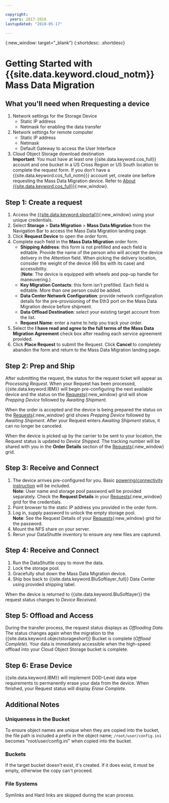 ```yaml
---

copyright:
  years: 2017-2018
lastupdated: "2018-05-17"

---
```

{:new_window: target="_blank"}
{:shortdesc: .shortdesc}

# Getting Started with {{site.data.keyword.cloud_notm}} Mass Data Migration

## What you'll need when Rrequesting a device

1. Network settings for the Storage Device
   - Static IP address
   - Netmask for enabling the data transfer
2. Network settings for remote computer
   - Static IP address
   - Netmask 
   - Default Gateway to access the User Interface
3. Cloud Object Storage download destination <br/>
   **Important**: You must have at least one {{site.data.keyword.cos_full}} account and one bucket in a US Cross Region or US South location to complete the request form. If you don't have a {{site.data.keyword.cos_full_notm}}} account yet, create one before requesting the Mass Data Migration device. Refer to [About {{site.data.keyword.cos_full}}](https://console.bluemix.net/docs/services/cloud-object-storage/about-cos.html){:new_window}.

## Step 1: Create a request

1. Access the [{{site.data.keyword.slportal}}](https://control.softlayer.com/){:new_window} using your unique credentials.
2. Select **Storage** > **Data Migration** > **Mass Data Migration** from the Navigation Bar to access the Mass Data Migration landing page.
3. Click **Request Device** to open the order form.
4. Complete each field in the **Mass Data Migration** order form.
   - **Shipping Address**: this form is not prefilled and each field is editable. Provide the name of the person who will accept the device delivery in the Attention field. When picking the delivery location, consider the weight of the device (66 lbs with its case) and accessibility. <br/> (**Note**: The device is equipped with wheels and pop-up handle for maneuvering.)
   - **Key Migration Contacts**: this form isn't prefilled. Each field is editable. More than one person could be added. 
   - **Data Center Network Configuration**: provide network configuration details for the pre-provisioning of the Eth3 port on the Mass Data Migration device before shipment.
   - **Data Offload Destination**: select your existing target account from the list.
   - **Request Name**: enter a name to help you track your order.
5. Select the **I have read and agree to the full terms of the Mass Data Migration Agreement** check box after reading each service agreement provided.
6. Click **Place Request** to submit the Request. Click **Cancel** to completely abandon the form and return to the Mass Data Migration landing page.


## Step 2: Prep and Ship

After submitting the request, the status for the request ticket will appear as *Processing Request*. When your Request has been processed, {{site.data.keyword.IBM}} will begin pre-configuring the next available device and the status on the [Requests](https://control.softlayer.com/storage/mdms){:new_window} grid will show *Prepping Device* followed by *Awaiting Shipment*.

When the order is accepted and the device is being prepared the status on the [Requests](https://control.softlayer.com/storage/mdms){:new_window} grid shows *Prepping Device* followed by *Awaiting Shipment*. After your Request enters *Awaiting Shipment* status, it can no longer be canceled. 

When the device is picked up by the carrier to be sent to your location, the Request status is updated to *Device Shipped*. The tracking number will be shared with you in the **Order Details** section of the [Requests](https://control.softlayer.com/storage/mdms){:new_window} grid.


## Step 3: Receive and Connect

1. The device arrives pre-configured for you. Basic [powering/connectivity instruction](user-instructions.html) will be included. <br/>
  **Note**: User name and storage pool password will be provided separately. Check the **Request Details** in your [Requests](https://control.softlayer.com/storage/mdms){:new_window} grid for the credentials.
2. Point browser to the static IP address you provided in the order form.
3. Log in, supply password to unlock the empty storage pool. <br/>
   **Note**: See the Request Details of your [Requests](https://control.softlayer.com/storage/mdms){:new_window} grid for the password.
4. Mount the NFS share on your server.
5. Rerun your DataShuttle inventory to ensure any new files are captured.

## Step 4: Receive and Connect
1. Run the DataShuttle copy to move the data.
2. Lock the storage pool.
3. Gracefully shut down the Mass Data Migration device.
4. Ship box back to {{site.data.keyword.BluSoftlayer_full}} Data Center using provided shipping label.

When the device is returned to {{site.data.keyword.BluSoftlayer}} the request status changes to *Device Received*. 

## Step 5: Offload and Access

During the transfer process, the request status displays as *Offloading Data*. The status changes again when the migration to the {{site.data.keyword.objectstorageshort}} Bucket is complete (*Offload Complete*). Your data is immediately accessible when the high-speed offload into your Cloud Object Storage bucket is complete.

## Step 6: Erase Device

{{site.data.keyword.IBM}} will implement DOD-Level data wipe requirements to permanently erase your data from the device. When finished, your Request status will display *Erase Complete*.

## Additional Notes

### Uniqueness in the Bucket

To ensure object names are unique when they are copied into the bucket, the file path is included a prefix in the object name;  `/root/user/config.ini` becomes "root/user/config.ini" when copied into the bucket.

### Buckets

If the target bucket doesn't exist, it's created. If it does exist, it must be empty, otherwise the copy can't proceed.  

### File Systems

Symlinks and Hard links are skipped during the scan process.

